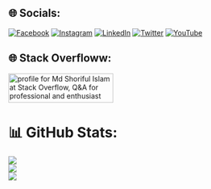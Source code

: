 ## 🌐 Socials:
[![Facebook](https://img.shields.io/badge/Facebook-%231877F2.svg?logo=Facebook&logoColor=white)](https://facebook.com/mdsiaofficial1) [![Instagram](https://img.shields.io/badge/Instagram-%23E4405F.svg?logo=Instagram&logoColor=white)](https://instagram.com/mdsiaofficial) [![LinkedIn](https://img.shields.io/badge/LinkedIn-%230077B5.svg?logo=linkedin&logoColor=white)](https://linkedin.com/in/mdsiaofficial) [![Twitter](https://img.shields.io/badge/Twitter-%231DA1F2.svg?logo=Twitter&logoColor=white)](https://twitter.com/@mdsiaofficial) [![YouTube](https://img.shields.io/badge/YouTube-%23FF0000.svg?logo=YouTube&logoColor=white)](https://www.youtube.com/channel/UCJsPNTOqi0NeHa_r4WKeGFg)

## 🌐 Stack Overfloww:
<a href="https://stackoverflow.com/users/6546572/md-shoriful-islam"><img src="https://stackoverflow.com/users/flair/6546572.png" width="208" height="58" alt="profile for Md Shoriful Islam at Stack Overflow, Q&amp;A for professional and enthusiast programmers" title="profile for Md Shoriful Islam at Stack Overflow, Q&amp;A for professional and enthusiast programmers"></a>

# 📊 GitHub Stats:
![](https://github-readme-stats.vercel.app/api?username=mdsiaofficial&theme=blueberry&hide_border=false&include_all_commits=true&count_private=true)<br/>
![](https://github-readme-streak-stats.herokuapp.com/?user=mdsiaofficial&theme=blueberry&hide_border=false)<br/>
![](https://github-readme-stats.vercel.app/api/top-langs/?username=mdsiaofficial&theme=blueberry&hide_border=false&include_all_commits=true&count_private=true&layout=compact)
